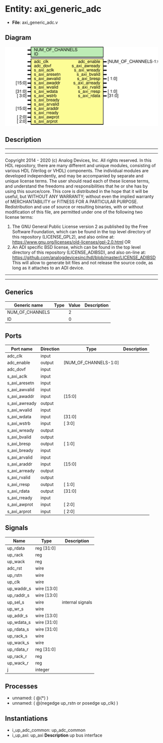 # Entity: axi_generic_adc

- **File**: axi_generic_adc.v
## Diagram

![Diagram](axi_generic_adc.svg "Diagram")
## Description

***************************************************************************
 ***************************************************************************
 Copyright 2014 - 2020 (c) Analog Devices, Inc. All rights reserved.
 In this HDL repository, there are many different and unique modules, consisting
 of various HDL (Verilog or VHDL) components. The individual modules are
 developed independently, and may be accompanied by separate and unique license
 terms.
 The user should read each of these license terms, and understand the
 freedoms and responsibilities that he or she has by using this source/core.
 This core is distributed in the hope that it will be useful, but WITHOUT ANY
 WARRANTY; without even the implied warranty of MERCHANTABILITY or FITNESS FOR
 A PARTICULAR PURPOSE.
 Redistribution and use of source or resulting binaries, with or without modification
 of this file, are permitted under one of the following two license terms:
   1. The GNU General Public License version 2 as published by the
      Free Software Foundation, which can be found in the top level directory
      of this repository (LICENSE_GPL2), and also online at:
      <https://www.gnu.org/licenses/old-licenses/gpl-2.0.html>
 OR
   2. An ADI specific BSD license, which can be found in the top level directory
      of this repository (LICENSE_ADIBSD), and also on-line at:
      https://github.com/analogdevicesinc/hdl/blob/master/LICENSE_ADIBSD
      This will allow to generate bit files and not release the source code,
      as long as it attaches to an ADI device.
 ***************************************************************************
 ***************************************************************************
 
## Generics

| Generic name    | Type | Value | Description |
| --------------- | ---- | ----- | ----------- |
| NUM_OF_CHANNELS |      | 2     |             |
| ID              |      | 0     |             |
## Ports

| Port name     | Direction | Type                  | Description |
| ------------- | --------- | --------------------- | ----------- |
| adc_clk       | input     |                       |             |
| adc_enable    | output    | [NUM_OF_CHANNELS-1:0] |             |
| adc_dovf      | input     |                       |             |
| s_axi_aclk    | input     |                       |             |
| s_axi_aresetn | input     |                       |             |
| s_axi_awvalid | input     |                       |             |
| s_axi_awaddr  | input     | [15:0]                |             |
| s_axi_awready | output    |                       |             |
| s_axi_wvalid  | input     |                       |             |
| s_axi_wdata   | input     | [31:0]                |             |
| s_axi_wstrb   | input     | [ 3:0]                |             |
| s_axi_wready  | output    |                       |             |
| s_axi_bvalid  | output    |                       |             |
| s_axi_bresp   | output    | [ 1:0]                |             |
| s_axi_bready  | input     |                       |             |
| s_axi_arvalid | input     |                       |             |
| s_axi_araddr  | input     | [15:0]                |             |
| s_axi_arready | output    |                       |             |
| s_axi_rvalid  | output    |                       |             |
| s_axi_rresp   | output    | [ 1:0]                |             |
| s_axi_rdata   | output    | [31:0]                |             |
| s_axi_rready  | input     |                       |             |
| s_axi_awprot  | input     | [ 2:0]                |             |
| s_axi_arprot  | input     | [ 2:0]                |             |
## Signals

| Name       | Type        | Description       |
| ---------- | ----------- | ----------------- |
| up_rdata   | reg  [31:0] |                   |
| up_rack    | reg         |                   |
| up_wack    | reg         |                   |
| adc_rst    | wire        |                   |
| up_rstn    | wire        |                   |
| up_clk     | wire        |                   |
| up_waddr_s | wire [13:0] |                   |
| up_raddr_s | wire [13:0] |                   |
| up_sel_s   | wire        | internal signals  |
| up_wr_s    | wire        |                   |
| up_addr_s  | wire [13:0] |                   |
| up_wdata_s | wire [31:0] |                   |
| up_rdata_s | wire [31:0] |                   |
| up_rack_s  | wire        |                   |
| up_wack_s  | wire        |                   |
| up_rdata_r | reg [31:0]  |                   |
| up_rack_r  | reg         |                   |
| up_wack_r  | reg         |                   |
| j          | integer     |                   |
## Processes
- unnamed: ( @(*) )
- unnamed: ( @(negedge up_rstn or posedge up_clk) )
## Instantiations

- i_up_adc_common: up_adc_common
- i_up_axi: up_axi
**Description**
up bus interface

